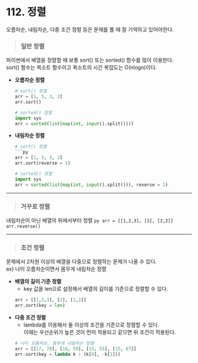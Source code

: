 # 112. 정렬
오름차순, 내림차순, 다중 조건 정렬 등은 문제를 풀 때 잘 기억하고 있어야한다.

> ### 일반 정렬
파이썬에서 배열을 정렬할 때 보통 sort() 또는 sorted() 함수를 많이 이용한다.   
    sort() 함수는 퀵소트 함수이고 퀵소트의 시간 복잡도는 O(nlogn)이다.
* **오름차순 정렬**
    ```py
    # sort() 정렬
    arr = [1, 5, 3, 2]
    arr.sort()
    ```
    ```py
    # sorted() 정렬
    import sys
    arr = sorted(list(map(int, input().split())))
    ```
* **내림차순 정렬**
    ```py
    # sort() 정렬
    ```py
    arr = [1, 5, 3, 2]
    arr.sort(reverse = 1)
    ```
    ```py
    # sorted() 정렬
    import sys
    arr = sorted(list(map(int, input().split())), reverse = 1)
    ```
***
> ### 거꾸로 정렬
내림차순이 아닌 배열의 뒤에서부터 정렬
    ```py
    arr = [[1,2,3], [3], [2,2]]
    arr.reverse()
    ```
***
> ### 조건 정렬
문제에서 2차원 이상의 배열을 다중으로 정렬하는 문제가 나올 수 있다.   
    ex) 나이 오름차순이면서 몸무게 내림차순 정렬
* **배열의 길이 기준 정렬**
    - key 값을 len으로 설정해서 배열의 길이를 기준으로 정렬할 수 있다.
    ```py
    arr = [[1,2,3], [3], [2,2]]
    arr.sort(key = len)
    ```
* **다중 조건 정렬**
    - lambda를 이용해서 둘 이상의 조건을 기준으로 정렬할 수 있다.   
    이때는 우선순위가 높은 것이 먼저 적용되고 같으면 뒤 조건이 적용된다.
    ```py
    # 나이 오름차순, 몸무게 내림차순 정렬
    arr = [[17, 78], [16, 59], [15, 55], [15, 67]]
    arr.sort(key = lambda k : (k[0], -k[1]))
    ```
